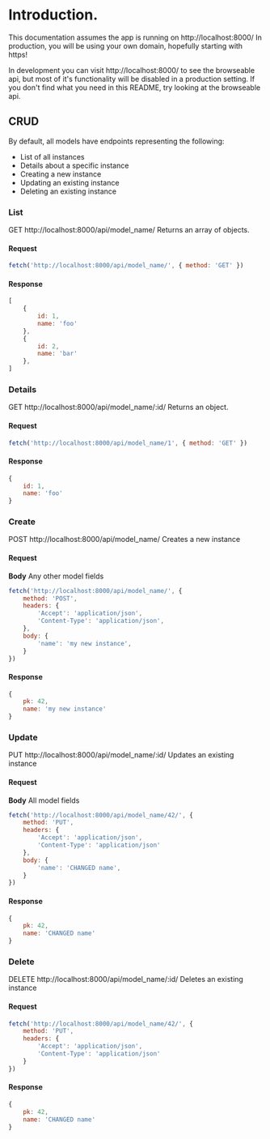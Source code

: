 # Introduction.
This documentation assumes the app is running on http://localhost:8000/ In production, you will be using your own domain, hopefully starting with https!

In development you can visit http://localhost:8000/ to see the browseable api, but most of it's functionality will be disabled in a production setting. If you don't find what you need in this README, try looking at the browseable api.

## CRUD
By default, all models have endpoints representing the following:
- List of all instances
- Details about a specific instance
- Creating a new instance
- Updating an existing instance
- Deleting an existing instance

### List
GET http://localhost:8000/api/model_name/
Returns an array of objects.

#### Request
```javascript
fetch('http://localhost:8000/api/model_name/', { method: 'GET' })
```
#### Response
```javascript
[
    {
        id: 1,
        name: 'foo'
    },
    {
        id: 2,
        name: 'bar'
    },
]
```

### Details
GET http://localhost:8000/api/model_name/:id/
Returns an object.

#### Request
```javascript
fetch('http://localhost:8000/api/model_name/1', { method: 'GET' })
```
#### Response
```javascript
{
    id: 1,
    name: 'foo'
}
```

### Create
POST http://localhost:8000/api/model_name/
Creates a new instance

#### Request
**Body**
Any other model fields

```javascript
fetch('http://localhost:8000/api/model_name/', {
    method: 'POST',
    headers: {
        'Accept': 'application/json',
        'Content-Type': 'application/json',
    },
    body: {
        'name': 'my new instance',
    }
})
```
#### Response
```javascript
{
    pk: 42,
    name: 'my new instance'
}
```

### Update
PUT http://localhost:8000/api/model_name/:id/
Updates an existing instance

#### Request
**Body**
All model fields

```javascript
fetch('http://localhost:8000/api/model_name/42/', {
    method: 'PUT',
    headers: {
        'Accept': 'application/json',
        'Content-Type': 'application/json'
    },
    body: {
        'name': 'CHANGED name',
    }
})
```
#### Response
```javascript
{
    pk: 42,
    name: 'CHANGED name'
}
```

### Delete
DELETE http://localhost:8000/api/model_name/:id/
Deletes an existing instance

#### Request

```javascript
fetch('http://localhost:8000/api/model_name/42/', {
    method: 'PUT',
    headers: {
        'Accept': 'application/json',
        'Content-Type': 'application/json'
    }
})
```
#### Response
```javascript
{
    pk: 42,
    name: 'CHANGED name'
}
```
